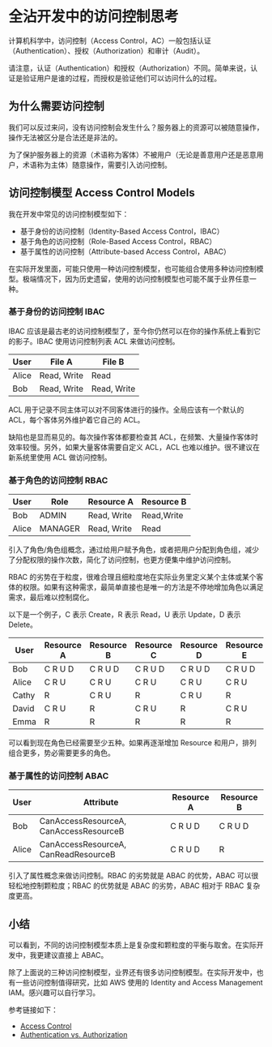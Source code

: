 # 全沾开发中的访问控制思考

计算机科学中，访问控制（Access Control，AC）一般包括认证（Authentication）、授权（Authorization）和审计（Audit）。

请注意，认证（Authentication）和授权（Authorization）不同。简单来说，认证是验证用户是谁的过程，而授权是验证他们可以访问什么的过程。

## 为什么需要访问控制

我们可以反过来问，没有访问控制会发生什么？服务器上的资源可以被随意操作，操作无法被区分是合法还是非法的。

为了保护服务器上的资源（术语称为客体）不被用户（无论是善意用户还是恶意用户，术语称为主体）随意操作，需要引入访问控制。

## 访问控制模型 Access Control Models

我在开发中常见的访问控制模型如下：

- 基于身份的访问控制（Identity-Based Access Control，IBAC）
- 基于角色的访问控制（Role-Based Access Control，RBAC）
- 基于属性的访问控制（Attribute-based Access Control，ABAC）

在实际开发里面，可能只使用一种访问控制模型，也可能组合使用多种访问控制模型。极端情况下，因为历史遗留，使用的访问控制模型也可能不属于业界任意一种。

### 基于身份的访问控制 IBAC

IBAC 应该是最古老的访问控制模型了，至今你仍然可以在你的操作系统上看到它的影子。IBAC 使用访问控制列表 ACL 来做访问控制。

| User  | File A      | File B      |
| ----- | ----------- | ----------- |
| Alice | Read, Write | Read        |
| Bob   | Read, Write | Read, Write |

ACL 用于记录不同主体可以对不同客体进行的操作。全局应该有一个默认的 ACL，每个客体另外维护着它自己的 ACL。

缺陷也是显而易见的。每次操作客体都要检查其 ACL，在频繁、大量操作客体时效率较慢。另外，如果大量客体需要自定义 ACL，ACL 也难以维护。很不建议在新系统里使用 ACL 做访问控制。

### 基于角色的访问控制 RBAC

| User  | Role    | Resource A  | Resource B |
| ----- | ------- | ----------- | ---------- |
| Bob   | ADMIN   | Read, Write | Read,Write |
| Alice | MANAGER | Read, Write | Read       |

引入了角色/角色组概念，通过给用户赋予角色，或者把用户分配到角色组，减少了分配权限的操作次数，简化了访问控制，也更方便集中维护访问控制。

RBAC 的劣势在于粒度，很难合理且细粒度地在实际业务里定义某个主体或某个客体的权限。如果有这种需求，最简单直接也是唯一的方法是不停地增加角色以满足需求，最后难以控制腐化。

以下是一个例子，C 表示 Create，R 表示 Read，U 表示 Update，D 表示 Delete。

| User  | Resource A | Resource B | Resource C | Resource D | Resource E |
| ----- | ---------- | ---------- | ---------- | ---------- | ---------- |
| Bob   | C R U D    | C R U D    | C R U D    | C R U D    | C R U D    |
| Alice | C R U      | C R U      | C R U      | C R U      | C R U      |
| Cathy | R          | C R U      | R          | C R U      | R          |
| David | C R U      | R          | C R U      | R          | C R U      |
| Emma  | R          | R          | R          | R          | R          |

可以看到现在角色已经需要至少五种。如果再逐渐增加 Resource 和用户，排列组合更多，势必需要更多的角色。

### 基于属性的访问控制 ABAC

| User  | Attribute                              | Resource A | Resource B |
| ----- | -------------------------------------- | ---------- | ---------- |
| Bob   | CanAccessResourceA, CanAccessResourceB | C R U D    | C R U D    |
| Alice | CanAccessResourceA, CanReadResourceB   | C R U D    | R          |

引入了属性概念来做访问控制。RBAC 的劣势就是 ABAC 的优势，ABAC 可以很轻松地控制颗粒度；RBAC 的优势就是 ABAC 的劣势，ABAC 相对于 RBAC 复杂度更高。

## 小结

可以看到，不同的访问控制模型本质上是复杂度和颗粒度的平衡与取舍。在实际开发中，我更建议直接上 ABAC。

除了上面说的三种访问控制模型，业界还有很多访问控制模型。在实际开发中，也有一些访问控制值得研究，比如 AWS 使用的 Identity and Access Management IAM。感兴趣可以自行学习。

参考链接如下：

- [Access Control](https://en.wikipedia.org/wiki/Access_control)
- [Authentication vs. Authorization](https://auth0.com/docs/get-started/identity-fundamentals/authentication-and-authorization)
